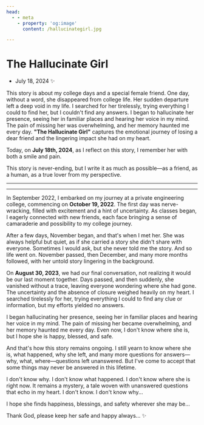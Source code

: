 ```yaml
---
head:
  - - meta
    - property: 'og:image'
      content: /hallucinategirl.jpg

---
```


# The Hallucinate Girl

* July 18, 2024 ✨

This story is about my college days and a special female friend. One day, without a word, she disappeared from college life. Her sudden departure left a deep void in my life. I searched for her tirelessly, trying everything I could to find her, but I couldn't find any answers. I began to hallucinate her presence, seeing her in familiar places and hearing her voice in my mind. The pain of missing her was overwhelming, and her memory haunted me every day. **"The Hallucinate Girl"** captures the emotional journey of losing a dear friend and the lingering impact she had on my heart.

Today, on **July 18th, 2024**, as I reflect on this story, I remember her with both a smile and pain.

This story is never-ending, but I write it as much as possible—as a friend, as a human, as a true lover from my perspective.

---
---

In September 2022, I embarked on my journey at a private engineering college, commencing on **October 19, 2022**. The first day was nerve-wracking, filled with excitement and a hint of uncertainty. As classes began, I eagerly connected with new friends, each face bringing a sense of camaraderie and possibility to my college journey.

After a few days, November began, and that's when I met her. She was always helpful but quiet, as if she carried a story she didn't share with everyone. Sometimes I would ask, but she never told me the story. And so life went on. November passed, then December, and many more months followed, with her untold story lingering in the background.

On **August 30, 2023**, we had our final conversation, not realizing it would be our last moment together. Days passed, and then suddenly, she vanished without a trace, leaving everyone wondering where she had gone. The uncertainty and the absence of closure weighed heavily on my heart. I searched tirelessly for her, trying everything I could to find any clue or information, but my efforts yielded no answers.

I began hallucinating her presence, seeing her in familiar places and hearing her voice in my mind. The pain of missing her became overwhelming, and her memory haunted me every day. Even now, I don't know where she is, but I hope she is happy, blessed, and safe.

And that's how this story remains ongoing. I still yearn to know where she is, what happened, why she left, and many more questions for answers—why, what, where—questions left unanswered. But I've come to accept that some things may never be answered in this lifetime.

I don't know why. I don't know what happened. I don't know where she is right now. It remains a mystery, a tale woven with unanswered questions that echo in my heart. I don't know. I don't know why...

I hope she finds happiness, blessings, and safety wherever she may be…

Thank God, please keep her safe and happy always... ✨

